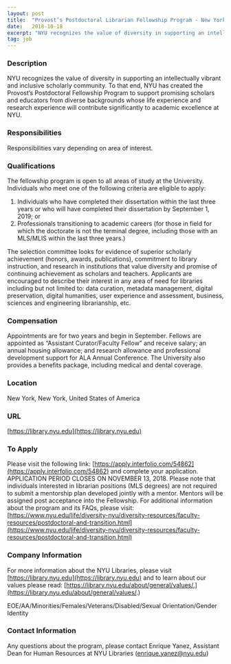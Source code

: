 ```yaml
---
layout: post
title:  "Provost’s Postdoctoral Librarian Fellowship Program - New York University, Division of Libraries"
date:   2018-10-18
excerpt: "NYU recognizes the value of diversity in supporting an intellectually vibrant and inclusive scholarly community. To that end, NYU has created the Provost’s Postdoctoral Fellowship Program to support promising scholars and educators from diverse backgrounds whose life experience and research experience will contribute significantly to academic excellence at NYU."
tag: job
---
```


### Description   

NYU recognizes the value of diversity in supporting an intellectually vibrant and inclusive scholarly community. To that end, NYU has created the Provost’s Postdoctoral Fellowship Program to support promising scholars and educators from diverse backgrounds whose life experience and research experience will contribute significantly to academic excellence at NYU.


### Responsibilities   

Responsibilities vary depending on area of interest.


### Qualifications   

The fellowship program is open to all areas of study at the University. Individuals who meet one of the following criteria are eligible to apply:
1)	Individuals who have completed their dissertation within the last three years or who will have completed their dissertation by September 1, 2019; or
2)	Professionals transitioning to academic careers (for those in field for which the doctorate is not the terminal degree, including those with an MLS/MLIS within the last three years.)

The selection committee looks for evidence of superior scholarly achievement (honors, awards, publications), commitment to library instruction, and research in institutions that value diversity and promise of continuing achievement as scholars and teachers. Applicants are encouraged to describe their interest in any area of need for libraries including but not limited to: data curation, metadata management, digital preservation, digital humanities, user experience and assessment, business, sciences and engineering librarianship, etc.


### Compensation   

 Appointments are for two years and begin in September. Fellows are appointed as “Assistant Curator/Faculty Fellow” and receive salary; an annual housing allowance; and research allowance and professional development support for ALA Annual Conference. The University also provides a benefits package, including medical and dental coverage.


### Location   

New York, New York, United States of America


### URL   

[https://library.nyu.edu](https://library.nyu.edu)

### To Apply   

Please visit the following link: [https://apply.interfolio.com/54862](https://apply.interfolio.com/54862) and complete your application. APPLICATION PERIOD CLOSES ON NOVEMBER 13, 2018. Please note that individuals interested in librarian positions (MLS degrees) are not required to submit a mentorship plan developed jointly with a mentor. Mentors will be assigned post acceptance into the Fellowship. For additional information about the program and its FAQs, please visit:
[https://www.nyu.edu/life/diversity-nyu/diversity-resources/faculty-resources/postdoctoral-and-transition.html](https://www.nyu.edu/life/diversity-nyu/diversity-resources/faculty-resources/postdoctoral-and-transition.html)


### Company Information   

For more information about the NYU Libraries, please visit [https://library.nyu.edu](https://library.nyu.edu) and to learn about our values please read: [https://library.nyu.edu/about/general/values/.](https://library.nyu.edu/about/general/values/.) 

EOE/AA/Minorities/Females/Veterans/Disabled/Sexual Orientation/Gender Identity


### Contact Information   

Any questions about the program, please contact Enrique Yanez, Assistant Dean for Human Resources at NYU Libraries (enrique.yanez@nyu.edu)  


